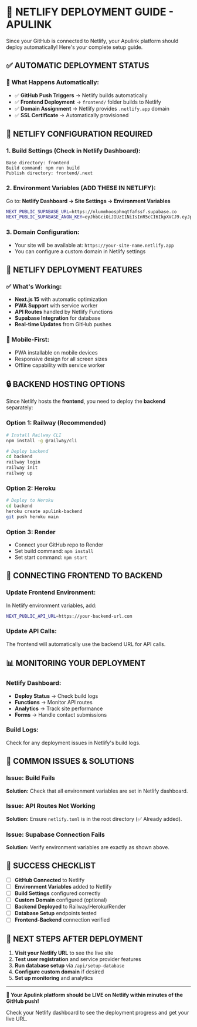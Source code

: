 # 🚀 NETLIFY DEPLOYMENT GUIDE - APULINK

Since your GitHub is connected to Netlify, your Apulink platform should deploy automatically! Here's your complete setup guide.

## ✅ AUTOMATIC DEPLOYMENT STATUS

### 📡 **What Happens Automatically:**
- ✅ **GitHub Push Triggers** → Netlify builds automatically
- ✅ **Frontend Deployment** → `frontend/` folder builds to Netlify
- ✅ **Domain Assignment** → Netlify provides `.netlify.app` domain
- ✅ **SSL Certificate** → Automatically provisioned

## 🔧 NETLIFY CONFIGURATION REQUIRED

### **1. Build Settings (Check in Netlify Dashboard):**
```
Base directory: frontend
Build command: npm run build
Publish directory: frontend/.next
```

### **2. Environment Variables (ADD THESE IN NETLIFY):**
Go to: **Netlify Dashboard → Site Settings → Environment Variables**

```bash
NEXT_PUBLIC_SUPABASE_URL=https://nlummhoosphnqtfafssf.supabase.co
NEXT_PUBLIC_SUPABASE_ANON_KEY=eyJhbGciOiJIUzI1NiIsInR5cCI6IkpXVCJ9.eyJpc3MiOiJzdXBhYmFzZSIsInJlZiI6Im5sdW1taG9vc3BobnF0ZmFmc3NmIiwicm9sZSI6ImFub24iLCJpYXQiOjE3NTU0MTU2MzgsImV4cCI6MjA3MDk5MTYzOH0.dcZyO2C4Uv2uuakjU7CCzFKxJ-Ud1upxlB8fc4Agkrk
```

### **3. Domain Configuration:**
- Your site will be available at: `https://your-site-name.netlify.app`
- You can configure a custom domain in Netlify settings

## 🎯 NETLIFY DEPLOYMENT FEATURES

### **✅ What's Working:**
- **Next.js 15** with automatic optimization
- **PWA Support** with service worker
- **API Routes** handled by Netlify Functions
- **Supabase Integration** for database
- **Real-time Updates** from GitHub pushes

### **📱 Mobile-First:**
- PWA installable on mobile devices
- Responsive design for all screen sizes
- Offline capability with service worker

## 🔒 BACKEND HOSTING OPTIONS

Since Netlify hosts the **frontend**, you need to deploy the **backend** separately:

### **Option 1: Railway (Recommended)**
```bash
# Install Railway CLI
npm install -g @railway/cli

# Deploy backend
cd backend
railway login
railway init
railway up
```

### **Option 2: Heroku**
```bash
# Deploy to Heroku
cd backend
heroku create apulink-backend
git push heroku main
```

### **Option 3: Render**
- Connect your GitHub repo to Render
- Set build command: `npm install`
- Set start command: `npm start`

## 🔗 CONNECTING FRONTEND TO BACKEND

### **Update Frontend Environment:**
In Netlify environment variables, add:
```bash
NEXT_PUBLIC_API_URL=https://your-backend-url.com
```

### **Update API Calls:**
The frontend will automatically use the backend URL for API calls.

## 📊 MONITORING YOUR DEPLOYMENT

### **Netlify Dashboard:**
- **Deploy Status** → Check build logs
- **Functions** → Monitor API routes
- **Analytics** → Track site performance
- **Forms** → Handle contact submissions

### **Build Logs:**
Check for any deployment issues in Netlify's build logs.

## 🚨 COMMON ISSUES & SOLUTIONS

### **Issue: Build Fails**
**Solution:** Check that all environment variables are set in Netlify dashboard.

### **Issue: API Routes Not Working**
**Solution:** Ensure `netlify.toml` is in the root directory (✅ Already added).

### **Issue: Supabase Connection Fails**
**Solution:** Verify environment variables are exactly as shown above.

## 🎉 SUCCESS CHECKLIST

- [ ] **GitHub Connected** to Netlify
- [ ] **Environment Variables** added to Netlify
- [ ] **Build Settings** configured correctly
- [ ] **Custom Domain** configured (optional)
- [ ] **Backend Deployed** to Railway/Heroku/Render
- [ ] **Database Setup** endpoints tested
- [ ] **Frontend-Backend** connection verified

## 🔮 NEXT STEPS AFTER DEPLOYMENT

1. **Visit your Netlify URL** to see the live site
2. **Test user registration** and service provider features
3. **Run database setup** via `/api/setup-database`
4. **Configure custom domain** if desired
5. **Set up monitoring** and analytics

---

**🚀 Your Apulink platform should be LIVE on Netlify within minutes of the GitHub push!**

Check your Netlify dashboard to see the deployment progress and get your live URL.